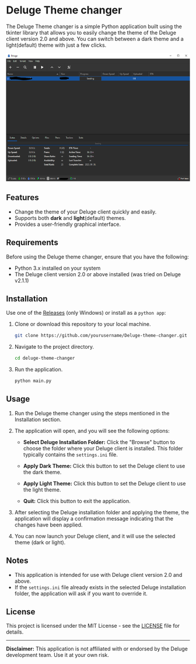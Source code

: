 # Deluge Theme changer

The Deluge Theme changer is a simple Python application built using the tkinter library that allows you to easily change the theme of the Deluge client version 2.0 and above. You can switch between a dark theme and a light(default) theme with just a few clicks.


<img src="img/dark_theme.png" height="350" width="600"/>

## Features

- Change the theme of your Deluge client quickly and easily.
- Supports both **dark** and **light**(default) themes.
- Provides a user-friendly graphical interface.

## Requirements

Before using the Deluge theme changer, ensure that you have the following:

- Python 3.x installed on your system
- The Deluge client version 2.0 or above installed (was tried on Deluge v2.1.1)

## Installation

Use one of the [Releases](https://github.com/delington/Deluge-theme-changer/releases) (only Windows) or install as a `python app`:

1. Clone or download this repository to your local machine.

   ```bash
   git clone https://github.com/yourusername/Deluge-theme-changer.git
   ```

2. Navigate to the project directory.

   ```bash
   cd deluge-theme-changer
   ```

3. Run the application.

   ```bash
   python main.py
   ```

## Usage

1. Run the Deluge theme changer using the steps mentioned in the Installation section.

2. The application will open, and you will see the following options:

   - **Select Deluge Installation Folder:** Click the "Browse" button to choose the folder where your Deluge client is installed. This folder typically contains the `settings.ini` file.

   - **Apply Dark Theme:** Click this button to set the Deluge client to use the dark theme.

   - **Apply Light Theme:** Click this button to set the Deluge client to use the light theme.

   - **Quit:** Click this button to exit the application.

3. After selecting the Deluge installation folder and applying the theme, the application will display a confirmation message indicating that the changes have been applied.

4. You can now launch your Deluge client, and it will use the selected theme (dark or light).

## Notes

- This application is intended for use with Deluge client version 2.0 and above.
- If the `settings.ini` file already exists in the selected Deluge installation folder, the application will ask if you want to override it.

## License

This project is licensed under the MIT License - see the [LICENSE](LICENSE) file for details.

---

**Disclaimer:** This application is not affiliated with or endorsed by the Deluge development team. Use it at your own risk.